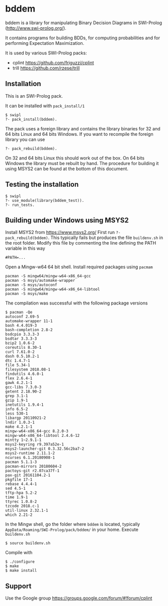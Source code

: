 bddem
======

bddem is a library for manipulating Binary Decision Diagrams in SWI-Prolog (http://www.swi-prolog.org/).

It contains programs for building BDDs, for computing probabilities and for performing Expectation Maximization.

It is used by various SWI-Prolog packs:

 * cplint https://github.com/friguzzi/cplint
 * trill https://github.com/rzese/trill

Installation
------------
This is an SWI-Prolog pack.

It can be installed with `pack_install/1`

    $ swipl
    ?- pack_install(bddem).

The pack uses a foreign library and contains the library binaries for 32 and 64 bits Linux and 64 bits Windows. If you want to recompile the foreign library you can use

    ?- pack_rebuild(bddem).

On 32 and 64 bits Linux this should work out of the box. On 64 bits Windows the library must be rebuilt by hand.
The procedure for building it using MSYS2 can be found at the bottom of this document.


Testing the installation
------------------------

    $ swipl
    ?- use_module(library(bddem_test)).
    ?- run_tests.


Building under Windows using MSYS2
----------------------------------
Install MSYS2 from https://www.msys2.org/
First run `?- pack_rebuild(bddem)`. This typically fails but produces the file
`buildenv.sh` in the root folder. 
Modify this file by commenting the line defining the PATH variable in this way

    #PATH=...

Open a Mingw-w64 64 bit shell. Install required packages using `pacmam`

    pacman -S mingw64/mingw-w64-x86_64-gcc
    pacman -S msys/automake-wrapper
    pacman -S msys/autoconf
    pacman -S mingw64/mingw-w64-x86_64-libtool
    pacman -S msys/make

The compilation was successful with the following package versions

    $ pacman -Qe
    autoconf 2.69-5
    automake-wrapper 11-1
    bash 4.4.019-3
    bash-completion 2.8-2
    bsdcpio 3.3.3-3
    bsdtar 3.3.3-3
    bzip2 1.0.6-2
    coreutils 8.30-1
    curl 7.61.0-2
    dash 0.5.10.2-1
    dtc 1.4.7-1
    file 5.34-1
    filesystem 2018.08-1
    findutils 4.6.0-1
    flex 2.6.4-1
    gawk 4.2.1-1
    gcc-libs 7.3.0-3
    getent 2.18.90-2
    grep 3.1-1
    gzip 1.9-1
    inetutils 1.9.4-1
    info 6.5-2
    less 530-1
    libargp 20110921-2
    lndir 1.0.3-1
    make 4.2.1-1
    mingw-w64-x86_64-gcc 8.2.0-3
    mingw-w64-x86_64-libtool 2.4.6-12
    mintty 1~2.9.1-1
    msys2-keyring r9.397a52e-1
    msys2-launcher-git 0.3.32.56c2ba7-2
    msys2-runtime 2.11.1-2
    ncurses 6.1.20180908-1
    pacman 5.1.1-3
    pacman-mirrors 20180604-2
    pactoys-git r2.07ca37f-1
    pax-git 20161104.2-1
    pkgfile 17-1
    rebase 4.4.4-1
    sed 4.5-1
    tftp-hpa 5.2-2
    time 1.9-1
    ttyrec 1.0.8-2
    tzcode 2018.c-1
    util-linux 2.32.1-1
    which 2.21-2

In the Mingw shell, go the folder where `bddem` is located, typically `AppData/Roaming/SWI-Prolog/pack/bddem/` in your home.
Execute `buildenv.sh` 

    $ source buildenv.sh

Compile with

    $ ./configure
    $ make
    $ make install

Support
-------

Use the Google group https://groups.google.com/forum/#!forum/cplint